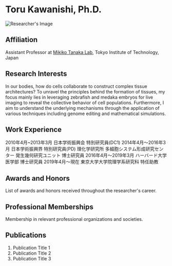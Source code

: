 # Toru Kawanishi, Ph.D.

![Researcher's Image](t.jpg)


## Affiliation

Assistant Professor at [Mikiko Tanaka Lab](http://www.evodevo.bio.titech.ac.jp/en/), Tokyo Institute of Technology, Japan

## Research Interests

In our bodies, how do cells collaborate to construct complex tissue architectures? To unravel the principles behind the formation of tissues, my focus mainly lies in leveraging zebrafish and medaka embryos for live imaging to reveal the collective behavior of cell populations. Furthermore, I aim to understand the underlying mechanisms through the application of various techniques including genome editing and mathematical simulations.

## Work Experience

2010年4月~2013年3月 日本学術振興会 特別研究員(DC1) 2014年4月〜2016年3月 日本学術振興界 特別研究員(PD)
理化学研究所 多細胞システム形成研究センター 発生幾何研究ユニット 博士研究員
2016年4月〜2019年3月 ハーバード大学医学部 博士研究員 2019年4月〜現在 東京大学大学院理学系研究科 特任助教

## Awards and Honors

List of awards and honors received throughout the researcher's career.

## Professional Memberships

Membership in relevant professional organizations and societies.

## Publications

1. Publication Title 1
1. Publication Title 2
1. Publication Title 3
